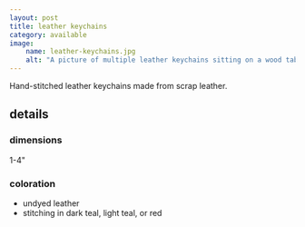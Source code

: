 ```yaml
---
layout: post
title: leather keychains
category: available
image: 
    name: leather-keychains.jpg
    alt: "A picture of multiple leather keychains sitting on a wood table. Many of them are simple rectangle shapes with stitching around the edge; a few are odd wavy or geometric shapes. A few say things like 'MOM' or 'EGG'."
---
```


Hand-stitched leather keychains made from scrap leather.

## details

### dimensions

1-4"

### coloration

- undyed leather
- stitching in dark teal, light teal, or red
